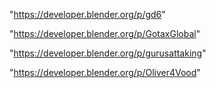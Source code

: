 "https://developer.blender.org/p/gd6"

"https://developer.blender.org/p/GotaxGlobal"

"https://developer.blender.org/p/gurusattaking"

"https://developer.blender.org/p/Oliver4Vood"

 
